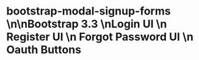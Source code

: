 # bootstrap-modal-signup-forms \n\nBootstrap 3.3 \nLogin UI \n Register UI \n Forgot Password UI \n Oauth Buttons
